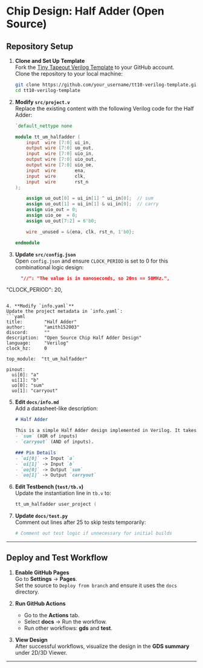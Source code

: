 # **Chip Design: Half Adder (Open Source)**

## **Repository Setup**

1. **Clone and Set Up Template**  
   Fork the [Tiny Tapeout Verilog Template](https://github.com/TinyTapeout/tt10-verilog-template) to your GitHub account.  
   Clone the repository to your local machine:
   ```bash
   git clone https://github.com/your_username/tt10-verilog-template.git
   cd tt10-verilog-template
   ```

2. **Modify `src/project.v`**  
   Replace the existing content with the following Verilog code for the Half Adder:
   ```verilog
   `default_nettype none

   module tt_um_halfadder (
       input  wire [7:0] ui_in,
       output wire [7:0] uo_out,
       input  wire [7:0] uio_in,
       output wire [7:0] uio_out,
       output wire [7:0] uio_oe,
       input  wire       ena,
       input  wire       clk,
       input  wire       rst_n
   );

       assign uo_out[0] = ui_in[1] ^ ui_in[0];  // sum
       assign uo_out[1] = ui_in[1] & ui_in[0];  // carry
       assign uio_out = 0;
       assign uio_oe  = 0;
       assign uo_out[7:2] = 6'b0;

       wire _unused = &{ena, clk, rst_n, 1'b0};

   endmodule
   ```

3. **Update `src/config.json`**  
   Open `config.json` and ensure `CLOCK_PERIOD` is set to 0 for this combinational logic design:
   ```json
     "//": "The value is in nanoseconds, so 20ns == 50MHz.",
  "CLOCK_PERIOD": 20,
   ```

4. **Modify `info.yaml`**  
   Update the project metadata in `info.yaml`:
   ```yaml
   title:        "Half Adder"
   author:       "amith152003"
   discord:      ""
   description:  "Open Source Chip Half Adder Design"
   language:     "Verilog"
   clock_hz:     0

   top_module:  "tt_um_halfadder"

   pinout:
     ui[0]: "a"
     ui[1]: "b"
     uo[0]: "sum"
     uo[1]: "carryout"
   ```

5. **Edit `docs/info.md`**  
   Add a datasheet-like description:
   ```markdown
   # Half Adder

   This is a simple Half Adder design implemented in Verilog. It takes two 1-bit binary inputs (`a` and `b`) and produces two outputs:  
   - `sum` (XOR of inputs)  
   - `carryout` (AND of inputs).  

   ### Pin Details  
   - `ui[0]` -> Input `a`  
   - `ui[1]` -> Input `b`  
   - `uo[0]` -> Output `sum`  
   - `uo[1]` -> Output `carryout`
   ```

6. **Edit Testbench (`test/tb.v`)**  
   Update the instantiation line in `tb.v` to:
   ```verilog
   tt_um_halfadder user_project (
   ```

7. **Update `docs/test.py`**  
   Comment out lines after 25 to skip tests temporarily:
   ```python
   # Comment out test logic if unnecessary for initial builds
   ```

---

## **Deploy and Test Workflow**

1. **Enable GitHub Pages**  
   Go to **Settings** → **Pages**.  
   Set the source to `Deploy from branch` and ensure it uses the `docs` directory.

2. **Run GitHub Actions**  
   - Go to the **Actions** tab.  
   - Select **docs** → Run the workflow.  
   - Run other workflows: **gds** and **test**.

3. **View Design**  
   After successful workflows, visualize the design in the **GDS summary** under 2D/3D Viewer.

---

